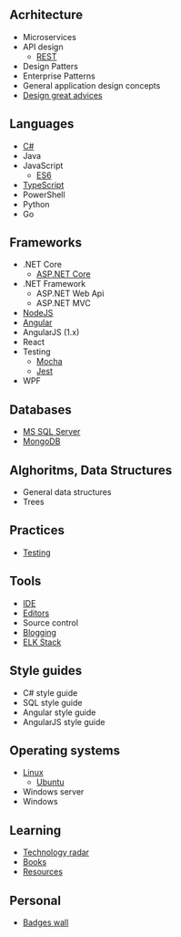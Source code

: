 ## Acrhitecture

* Microservices
* API design
  * [REST](pages/architecture/rest/index)
* Design Patters
* Enterprise Patterns
* General application design concepts
* [Design great advices](pages/architecture/great-advices)

## Languages

* [C#](pages/languages/csharp/csharp-index)
* Java
* JavaScript
  * [ES6](pages/languages/js/es6)
* [TypeScript](pages/languages/typescript/ts-index)
* PowerShell
* Python
* Go

## Frameworks

* .NET Core
  * [ASP.NET Core](/pages/frameworks/aspnet/core/index)
* .NET Framework
  * ASP.NET Web Api
  * ASP.NET MVC
* [NodeJS](pages/frameworks/nodejs/nodejs-index)
* [Angular](pages/frameworks/angular/angular-index)
* AngularJS (1.x)
* React
* Testing
  * [Mocha](pages/frameworks/mocha)
  * [Jest](pages/frameworks/jest)
* WPF

## Databases

* [MS SQL Server](pages/databases/mssql/mssql-index)
* [MongoDB](pages/databases/mongodb/mongo-index)

## Alghoritms, Data Structures

* General data structures
* Trees

## Practices

* [Testing](pages/practices/testing/testing-index)

## Tools

* [IDE](pages/tools/ide/ide-index)
* [Editors](pages/tools/editors/editors-index)
* Source control
* [Blogging](pages/tools/blogging-index)
* [ELK Stack](pages/tools/elk.md)

## Style guides

* C# style guide
* SQL style guide
* Angular style guide
* AngularJS style guide

## Operating systems

* [Linux](pages/os/linux/linux-basics)
  * [Ubuntu](pages/os/ubuntu/ubuntu-index)
* Windows server
* Windows

## Learning

* [Technology radar](pages/learning/technology-radar)
* [Books](pages/learning/books)
* [Resources](pages/learning/resources)

## Personal

* [Badges wall](pages/badges/badges-wall)